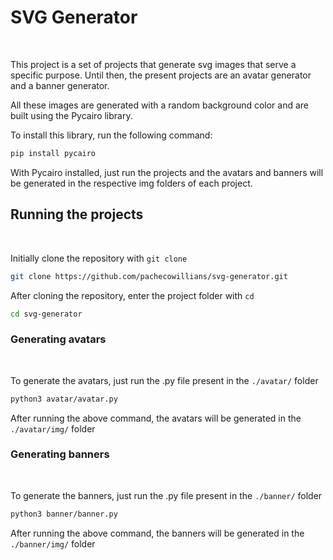 # SVG Generator

<br/>

This project is a set of projects that generate svg images that serve a specific purpose. Until then, the present projects are an avatar generator and a banner generator.

All these images are generated with a random background color and are built using the Pycairo library.

To install this library, run the following command:

```sh
pip install pycairo
```

With Pycairo installed, just run the projects and the avatars and banners will be generated in the respective img folders of each project.

## Running the projects

<br/>

Initially clone the repository with ``git clone``

```sh
git clone https://github.com/pachecowillians/svg-generator.git
```

After cloning the repository, enter the project folder with ```cd```

```sh
cd svg-generator
```

### Generating avatars

<br/>

To generate the avatars, just run the .py file present in the ```./avatar/``` folder

```sh
python3 avatar/avatar.py
```

After running the above command, the avatars will be generated in the ```./avatar/img/``` folder

### Generating banners

<br/>

To generate the banners, just run the .py file present in the ```./banner/``` folder

```sh
python3 banner/banner.py
```

After running the above command, the banners will be generated in the ```./banner/img/``` folder